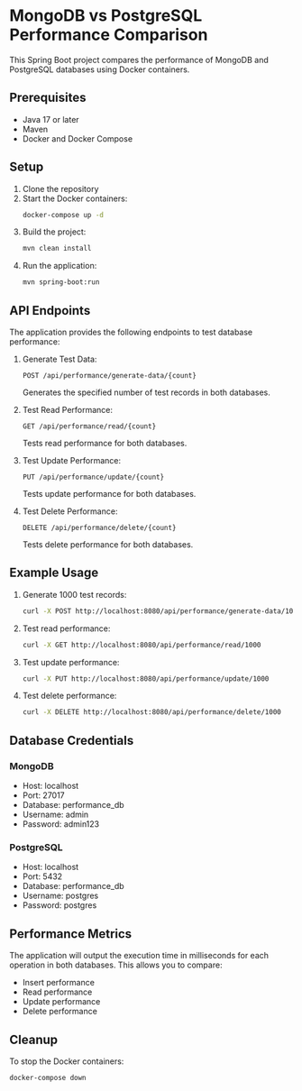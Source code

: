 # MongoDB vs PostgreSQL Performance Comparison

This Spring Boot project compares the performance of MongoDB and PostgreSQL databases using Docker containers.

## Prerequisites

- Java 17 or later
- Maven
- Docker and Docker Compose

## Setup

1. Clone the repository
2. Start the Docker containers:
   ```bash
   docker-compose up -d
   ```
3. Build the project:
   ```bash
   mvn clean install
   ```
4. Run the application:
   ```bash
   mvn spring-boot:run
   ```

## API Endpoints

The application provides the following endpoints to test database performance:

1. Generate Test Data:
   ```
   POST /api/performance/generate-data/{count}
   ```
   Generates the specified number of test records in both databases.

2. Test Read Performance:
   ```
   GET /api/performance/read/{count}
   ```
   Tests read performance for both databases.

3. Test Update Performance:
   ```
   PUT /api/performance/update/{count}
   ```
   Tests update performance for both databases.

4. Test Delete Performance:
   ```
   DELETE /api/performance/delete/{count}
   ```
   Tests delete performance for both databases.

## Example Usage

1. Generate 1000 test records:
   ```bash
   curl -X POST http://localhost:8080/api/performance/generate-data/1000
   ```

2. Test read performance:
   ```bash
   curl -X GET http://localhost:8080/api/performance/read/1000
   ```

3. Test update performance:
   ```bash
   curl -X PUT http://localhost:8080/api/performance/update/1000
   ```

4. Test delete performance:
   ```bash
   curl -X DELETE http://localhost:8080/api/performance/delete/1000
   ```

## Database Credentials

### MongoDB
- Host: localhost
- Port: 27017
- Database: performance_db
- Username: admin
- Password: admin123

### PostgreSQL
- Host: localhost
- Port: 5432
- Database: performance_db
- Username: postgres
- Password: postgres

## Performance Metrics

The application will output the execution time in milliseconds for each operation in both databases. This allows you to compare:
- Insert performance
- Read performance
- Update performance
- Delete performance

## Cleanup

To stop the Docker containers:
```bash
docker-compose down
``` 